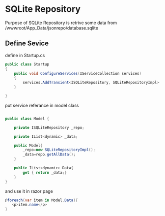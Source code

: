 # SQLite Repository

Purpose of SQLite Repository is retrive some data from /wwwroot/App_Data/jsonrepo/database.sqlite

## Define Sevice

define in Startup.cs 

```csharp
public class Startup
{
    public void ConfigureServices(IServiceCollection services)
    {
        services.AddTransient<ISQLiteRepository, SQLiteRepositoryImpl>();
    }

}
```

put service referance in model class

```csharp

public class Model {

    private ISQLiteRepository _repo;

    private IList<dynamic> _data;

    public Model{
        _repo=new SQLiteRepositoryImpl();
        _data=repo.getAllData();
    }

    public IList<dynamic> Data{
        get { return _data;}
    }
}

```

and use it in razor page

```csharp
@foreach(var item in Model.Data){
   <p>item.name</p>
}

```